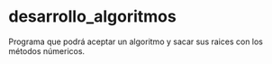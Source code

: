 # desarrollo_algoritmos
Programa que podrá aceptar un algoritmo y sacar sus raices con los métodos númericos.
